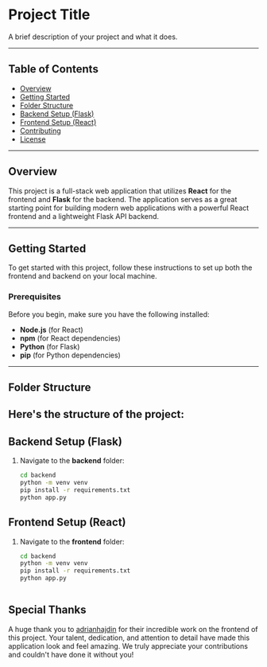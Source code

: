 # Project Title

A brief description of your project and what it does.

---

## Table of Contents

- [Overview](#overview)
- [Getting Started](#getting-started)
- [Folder Structure](#folder-structure)
- [Backend Setup (Flask)](#backend-setup-flask)
- [Frontend Setup (React)](#frontend-setup-react)
- [Contributing](#contributing)
- [License](#license)

---

## Overview

This project is a full-stack web application that utilizes **React** for the frontend and **Flask** for the backend. The application serves as a great starting point for building modern web applications with a powerful React frontend and a lightweight Flask API backend.

---

## Getting Started

To get started with this project, follow these instructions to set up both the frontend and backend on your local machine.

### Prerequisites

Before you begin, make sure you have the following installed:

- **Node.js** (for React)
- **npm** (for React dependencies)
- **Python** (for Flask)
- **pip** (for Python dependencies)

---

## Folder Structure

Here's the structure of the project:
---
## Backend Setup (Flask)

1. Navigate to the **backend** folder:

   ```bash
   cd backend
   python -m venv venv
   pip install -r requirements.txt
   python app.py
   
## Frontend Setup (React)

1. Navigate to the **frontend** folder:
  
   ```bash
   cd backend
   python -m venv venv
   pip install -r requirements.txt
   python app.py



## Special Thanks

A huge thank you to [adrianhajdin](https://github.com/adrianhajdin) for their incredible work on the frontend of this project. Your talent, dedication, and attention to detail have made this application look and feel amazing. We truly appreciate your contributions and couldn't have done it without you!



